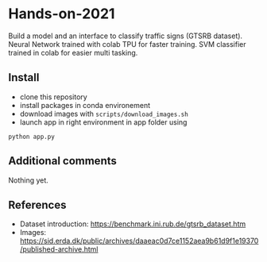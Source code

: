 # Hands-on-2021

Build a model and an interface to classify traffic signs (GTSRB dataset).
Neural Network trained with colab TPU for faster training.
SVM classifier trained in colab for easier multi tasking.

## Install

* clone this repository 
* install packages in conda environement
* download images with `scripts/download_images.sh`
* launch app in right environment in app folder using 


`python app.py`


## Additional comments

Nothing yet.

## References

* Dataset introduction: https://benchmark.ini.rub.de/gtsrb_dataset.htm
* Images: https://sid.erda.dk/public/archives/daaeac0d7ce1152aea9b61d9f1e19370/published-archive.html
